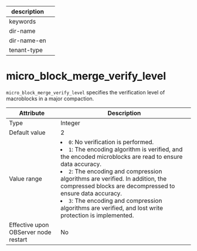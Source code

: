 |description||
|---|---|
|keywords||
|dir-name||
|dir-name-en||
|tenant-type||

# micro_block_merge_verify_level

`micro_block_merge_verify_level` specifies the verification level of macroblocks in a major compaction.


| **Attribute** | **Description** |
|------------------|------------------------------------------------------------------------------------------------------------------------------------------------------------------------------------------------------------------------------------------------------------------------|
| Type | Integer |
| Default value | 2 |
| Value range | <li> `0`: No verification is performed.   <li> `1`: The encoding algorithm is verified, and the encoded microblocks are read to ensure data accuracy.   <li> `2`: The encoding and compression algorithms are verified. In addition, the compressed blocks are decompressed to ensure data accuracy.   <li> `3`: The encoding and compression algorithms are verified, and lost write protection is implemented. |
| Effective upon OBServer node restart | No |


